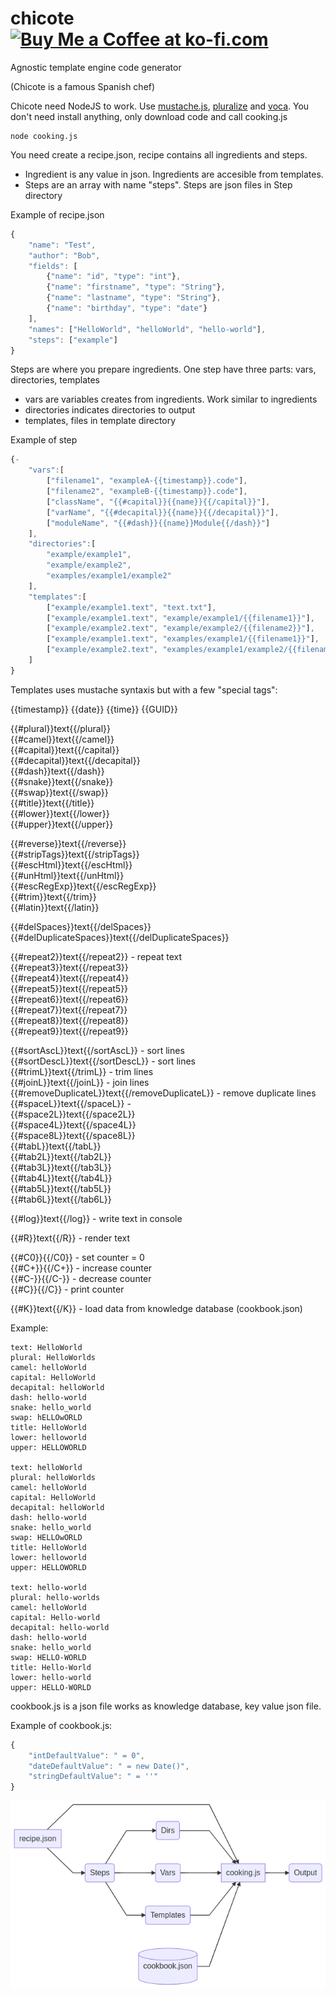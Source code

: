 # chicote      <a href='https://ko-fi.com/I2I012UF3' target='_blank'><img height='36' style='border:0px;height:36px;' src='https://az743702.vo.msecnd.net/cdn/kofi1.png?v=2' border='0' alt='Buy Me a Coffee at ko-fi.com' /></a>


Agnostic template engine code generator

(Chicote is a famous Spanish chef)

Chicote need NodeJS to work. Use [mustache.js](https://github.com/janl/mustache.js), [pluralize](https://github.com/plurals/pluralize) and [voca](https://github.com/panzerdp/voca). You don't need install anything, only download code and call cooking.js

```
node cooking.js
```

You need create a recipe.json, recipe contains all ingredients and steps. 

* Ingredient is any value in json. Ingredients are accesible from templates.
* Steps are an array with name "steps". Steps are json files in Step directory

Example of recipe.json

```javascript
{	
    "name": "Test",
	"author": "Bob",
	"fields": [
		{"name": "id", "type": "int"},
		{"name": "firstname", "type": "String"},
		{"name": "lastname", "type": "String"},
		{"name": "birthday", "type": "date"}
	],
	"names": ["HelloWorld", "helloWorld", "hello-world"],
	"steps": ["example"]
}
```

Steps are where you prepare ingredients. One step have three parts: vars, directories, templates
* vars are variables creates from ingredients. Work similar to ingredients
* directories indicates directories to output
* templates, files in template directory 

Example of step
```javascript
{-
    "vars":[
        ["filename1", "exampleA-{{timestamp}}.code"],
        ["filename2", "exampleB-{{timestamp}}.code"],
        ["className", "{{#capital}}{{name}}{{/capital}}"],
        ["varName", "{{#decapital}}{{name}}{{/decapital}}"],
        ["moduleName", "{{#dash}}{{name}}Module{{/dash}}"]
    ],	
    "directories":[
        "example/example1",
        "example/example2",
        "examples/example1/example2"
    ],
    "templates":[
        ["example/example1.text", "text.txt"],
        ["example/example1.text", "example/example1/{{filename1}}"],
        ["example/example2.text", "example/example2/{{filename2}}"],
        ["example/example1.text", "examples/example1/{{filename1}}"],
        ["example/example2.text", "examples/example1/example2/{{filename2}}"]
    ]
}
```

Templates uses mustache syntaxis but with a few "special tags":

{{timestamp}} 
{{date}}
{{time}}
{{GUID}}

{{#plural}}text{{/plural}}  
{{#camel}}text{{/camel}}  
{{#capital}}text{{/capital}}   
{{#decapital}}text{{/decapital}}  
{{#dash}}text{{/dash}}  
{{#snake}}text{{/snake}}  
{{#swap}}text{{/swap}}  
{{#title}}text{{/title}}  
{{#lower}}text{{/lower}}  
{{#upper}}text{{/upper}}  

{{#reverse}}text{{/reverse}}  
{{#stripTags}}text{{/stripTags}}  
{{#escHtml}}text{{/escHtml}}  
{{#unHtml}}text{{/unHtml}}  
{{#escRegExp}}text{{/escRegExp}}  
{{#trim}}text{{/trim}}  
{{#latin}}text{{/latin}}  

{{#delSpaces}}text{{/delSpaces}}  
{{#delDuplicateSpaces}}text{{/delDuplicateSpaces}}  

{{#repeat2}}text{{/repeat2}} - repeat text  
{{#repeat3}}text{{/repeat3}}  
{{#repeat4}}text{{/repeat4}}  
{{#repeat5}}text{{/repeat5}}  
{{#repeat6}}text{{/repeat6}}  
{{#repeat7}}text{{/repeat7}}   
{{#repeat8}}text{{/repeat8}}  
{{#repeat9}}text{{/repeat9}}  
  
{{#sortAscL}}text{{/sortAscL}} - sort lines   
{{#sortDescL}}text{{/sortDescL}} - sort lines  
{{#trimL}}text{{/trimL}} - trim lines  
{{#joinL}}text{{/joinL}} - join lines  
{{#removeDuplicateL}}text{{/removeDuplicateL}} - remove duplicate lines  
{{#spaceL}}text{{/spaceL}} -   
{{#space2L}}text{{/space2L}}  
{{#space4L}}text{{/space4L}}  
{{#space8L}}text{{/space8L}}  
{{#tabL}}text{{/tabL}}  
{{#tab2L}}text{{/tab2L}}  
{{#tab3L}}text{{/tab3L}}  
{{#tab4L}}text{{/tab4L}}  
{{#tab5L}}text{{/tab5L}}  
{{#tab6L}}text{{/tab6L}}  
  
{{#log}}text{{/log}} - write text in console   
  
{{#R}}text{{/R}} - render text  
  
{{#C0}}{{/C0}} - set counter = 0  
{{#C+}}{{/C+}} - increase counter  
{{#C-}}{{/C-}} - decrease counter  
{{#C}}{{/C}} - print counter  

{{#K}}text{{/K}}  - load data from knowledge database (cookbook.json)


Example:

```
text: HelloWorld
plural: HelloWorlds
camel: helloWorld
capital: HelloWorld
decapital: helloWorld
dash: hello-world
snake: hello_world
swap: hELLOwORLD
title: HelloWorld
lower: helloworld
upper: HELLOWORLD

text: helloWorld
plural: helloWorlds
camel: helloWorld
capital: HelloWorld
decapital: helloWorld
dash: hello-world
snake: hello_world
swap: HELLOwORLD
title: HelloWorld
lower: helloworld
upper: HELLOWORLD

text: hello-world
plural: hello-worlds
camel: helloWorld
capital: Hello-world
decapital: hello-world
dash: hello-world
snake: hello_world
swap: HELLO-WORLD
title: Hello-World
lower: hello-world
upper: HELLO-WORLD
```

cookbook.js is a json file works as knowledge database, key value json file.

Example of cookbook.js:

```javascript
{	
	"intDefaultValue": " = 0",
	"dateDefaultValue": " = new Date()",
	"stringDefaultValue": " = ''"
}
```



![chicote](chicote.png)
